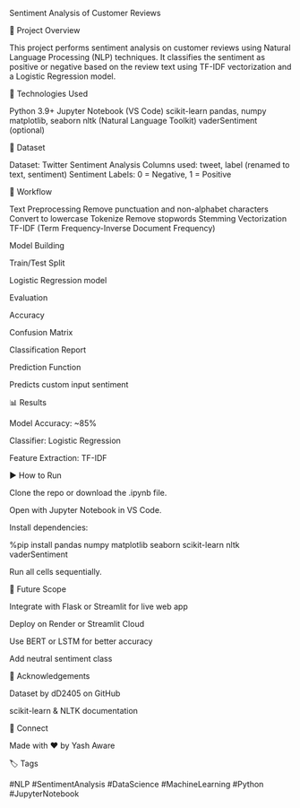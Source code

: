 Sentiment Analysis of Customer Reviews

📌 Project Overview

This project performs sentiment analysis on customer reviews using Natural Language Processing (NLP) techniques. It classifies the sentiment as positive or negative based on the review text using TF-IDF vectorization and a Logistic Regression model.

🔧 Technologies Used

Python 3.9+
Jupyter Notebook (VS Code)
scikit-learn
pandas, numpy
matplotlib, seaborn
nltk (Natural Language Toolkit)
vaderSentiment (optional)

📁 Dataset

Dataset: Twitter Sentiment Analysis
Columns used: tweet, label (renamed to text, sentiment)
Sentiment Labels: 0 = Negative, 1 = Positive

🔄 Workflow

Text Preprocessing
Remove punctuation and non-alphabet characters
Convert to lowercase
Tokenize
Remove stopwords
Stemming
Vectorization
TF-IDF (Term Frequency-Inverse Document Frequency)

Model Building

Train/Test Split

Logistic Regression model

Evaluation

Accuracy

Confusion Matrix

Classification Report

Prediction Function

Predicts custom input sentiment

📊 Results

Model Accuracy: ~85%

Classifier: Logistic Regression

Feature Extraction: TF-IDF

▶️ How to Run

Clone the repo or download the .ipynb file.

Open with Jupyter Notebook in VS Code.

Install dependencies:

%pip install pandas numpy matplotlib seaborn scikit-learn nltk vaderSentiment

Run all cells sequentially.

🚀 Future Scope

Integrate with Flask or Streamlit for live web app

Deploy on Render or Streamlit Cloud

Use BERT or LSTM for better accuracy

Add neutral sentiment class

🙌 Acknowledgements

Dataset by dD2405 on GitHub

scikit-learn & NLTK documentation

🔗 Connect

Made with ❤️ by Yash Aware

🏷️ Tags

#NLP #SentimentAnalysis #DataScience #MachineLearning #Python #JupyterNotebook


